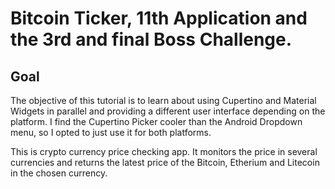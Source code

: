 


# Bitcoin Ticker, 11th Application and the 3rd and final Boss Challenge.

## Goal

The objective of this tutorial is to learn about using Cupertino and Material Widgets in parallel and providing a different user interface depending on the platform. I find the Cupertino Picker cooler than the Android Dropdown menu, so I opted to just use it for both platforms.

This is crypto currency price checking app. It monitors the price in several currencies and returns the latest price of the Bitcoin, Etherium and Litecoin in the chosen currency.


